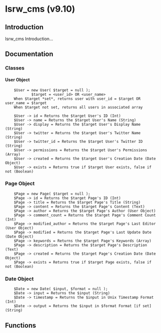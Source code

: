 # lsrw_cms (v9.10)
## Introduction
lsrw_cms Introduction...

## Documentation
### Classes
#### User Object

        $User = new User( $target = null );
                $target = <user_id> OR <user_name>
        When $target *set*, returns user with user_id = $target OR user_name = $target
        When $target not set, returns all users in associated array
        
        $User -> id = Returns the $target User's ID (Int)
        $User -> name = Returns the $target User's Name (String)
        $User -> display = Returns the $target User's Display Name (String)
        $User -> twitter = Returns the $target User's Twitter Name (String)
        $User -> twitter_id = Returns the $target User's Twitter ID (String)
        $User -> permissions = Returns the $target User's Permissions (Array)
        $User -> created = Returns the $target User's Creation Date (Date Object)
        $User -> exists = Returns true if $target User exists, false if not (Boolean)

### Page Object

        $Page = new Page( $target = null );
        $Page -> id = Returns the $target Page's ID (Int)
        $Page -> title = Returns the $target Page's Title (String)
        $Page -> content = Returns the $target Page's Content (Text)
        $Page -> author = Returns the $target Page's Author (User Object)
        $Page -> comment_count = Returns the $target Page's Comment Count (Int)
        $Page -> modified_author = Returns the $target Page's Last Editor (User Object)
        $Page -> modified = Returns the $target Page's Last Update Date (Date Object)
        $Page -> keywords = Returns the $target Page's Keywords (Array)
        $Page -> description = Returns the $target Page's Description (Text)
        $Page -> created = Returns the $target Page's Creation Date (Date Object)
        $Page -> exists = Returns true if $target Page exists, false if not (Boolean)

### Date Object

        $Date = new Date( $input, $format = null );
        $Date -> input = Returns the $input (String)
        $Date -> timestamp = Returns the $input in Unix Timestamp Format (Int)
        $Date -> output = Returns the $input in $format Format [if set] (String)

## Functions
